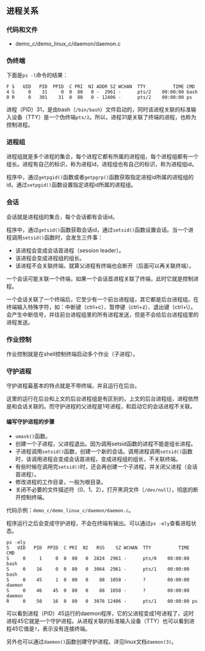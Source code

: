 ## 进程关系

### 代码和文件

- demo_c/demo_linux_c/daemon/daemon.c

### 伪终端

下面是`ps -l`命令的结果：

```
F S   UID   PID  PPID  C PRI  NI ADDR SZ WCHAN  TTY          TIME CMD
4 S     0    31     0  0  80   0 -  2961 -      pts/2    00:00:00 bash
0 R     0   301    31  0  80   0 - 12406 -      pts/2    00:00:00 ps
```

进程（PID）31，是由bash（`/bin/bash`）文件启动的，同时该进程关联的标准输入设备（TTY）是一个伪终端`pts/2`。所以，进程31是关联了终端的进程，也称为控制进程。

### 进程组

进程组就是多个进程的集合，每个进程它都有所属的进程组，每个进程组都有一个组长。进程有自己的标识，称为进程id，进程组也有自己的标识，称为进程组id。

程序中，通过`getpgid()`函数或者`getpgrp()`函数获取指定进程id所属的进程组的id，通过`setpgid()`函数设置指定进程id所属的进程组。

### 会话

会话就是进程组的集合，每个会话都有会话id。

程序中，通过`getsid()`函数获取会话id，通过`setsid()`函数设置会话。当一个进程调用`setsid()`函数时，会发生三件事：

- 该进程会变成会话首进程（session leader）。
- 该进程会变成进程组的组长。
- 该进程不会关联终端，就算父进程有终端也会断开（后面可以再关联终端）。

一个会话可能关联一个终端，如果一个会话首进程关联了终端，此时它就是控制进程。

一个会话关联了一个终端后，它至少有一个前台进程组，其它都是后台进程组。在终端输入特殊字符，如：中断键（ctrl+c）、暂停键（ctrl+z）、退出键（ctrl+\）。会产生中断信号，并往前台进程组里的所有进程发送，但是不会给后台进程组里的进程发送。

### 作业控制

作业控制就是在shell控制终端启动多个作业（子进程）。

### 守护进程

守护进程最基本的特点就是不带终端，并且运行在后台。

这里的运行在后台和上文的后台进程组是有区别的，上文的后台进程组，进程依然是和会话关联的。而守护进程的父进程是1号进程，和启动它的会话进程不关联。

#### 编写守护进程的步骤

- `umask()`函数。
- 创建一个子进程，父进程退出。因为调用setsid函数的进程不能是组长进程。
- 子进程调用`setsid()`函数，创建一个新的会话。调用进程调用`setsid()`函数时，该调用进程会变成会话首进程，变成进程组的组长，不关联终端。
- 有些时候在调用完`setsid()`时，还会再创建一个子进程，并关闭父进程（会话首进程）。
- 修改进程的工作目录，一般为根目录。
- 关闭不必要的文件描述符（0、1、2），打开黑洞文件（`/dev/null`），彻底的断开控制终端。

代码示例：`demo_c/demo_linux_c/daemon/daemon.c`。

程序运行之后会变成守护进程，不会在终端有输出。可以通过`ps -ely`查看进程状态。

```
ps -ely
S   UID   PID  PPID  C PRI  NI   RSS    SZ WCHAN  TTY          TIME CMD
S     0     1     0  0  80   0  2824  2961 -      pts/0    00:00:00 bash
S     0    16     0  0  80   0  3064  2961 -      pts/1    00:00:00 bash
S     0    45     1  0  80   0    88  1058 -      ?        00:00:00 daemon
S     0    46    45  0  80   0    88  1058 -      ?        00:00:00 daemon
R     0    50    16  0  80   0  3076 12406 -      pts/1    00:00:00 ps
```

可以看到进程（PID）45运行的daemon程序，它的父进程变成1号进程了，这时进程45它就是一个守护进程。从进程关联的标准输入设备（TTY）也可以看到进程45它值是`?`，表示没有连接终端。

另外也可以通过`daemon()`函数创建守护进程。详见linux文档`daemon(3)`。